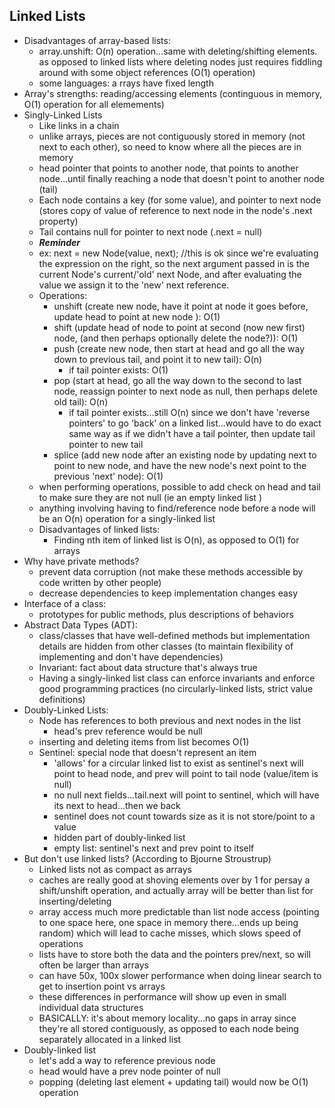 ## Linked Lists
 - Disadvantages of array-based lists:
   - array.unshift: O(n) operation...same with deleting/shifting elements. as opposed to linked lists where deleting nodes just requires fiddling around with some object references (O(1) operation)
   - some languages: a rrays have fixed length
 - Array's strengths: reading/accessing elements (continguous in memory, O(1) operation for all elemements)
 - Singly-Linked Lists
   - Like links in a chain
   - unlike arrays, pieces are not contiguously stored in memory (not next to each other), so need to know where all the pieces are in memory
   - head pointer that points to another node, that points to another node...until finally reaching a node that doesn't point to another node (tail)
   - Each node contains a key (for some value), and pointer to next node (stores copy of value of reference to next node in the node's .next property)
   - Tail contains null for pointer to next node (.next = null) 
   - ***Reminder***
    - ex: next = new Node(value, next); //this is ok since we're evaluating the expression on the right, so the next argument passed in is the current Node's current/'old' next Node, and after evaluating the value we assign it to the 'new' next reference. 
   - Operations:
     - unshift (create new node, have it point at node it goes before, update head to point at new node ): O(1)
     - shift (update head of node to point at second (now new first) node, (and then perhaps optionally delete the node?)): O(1)
     - push (create new node, then start at head and go all the way down to previous tail, and point it to new tail): O(n)
       - if tail pointer exists: O(1)
     - pop (start at head, go all the way down to the second to last node, reassign pointer to next node as null, then perhaps delete old tail): O(n)
       - if tail pointer exists...still O(n) since we don't have 'reverse pointers' to go 'back' on a linked list...would have to do exact same way as if we didn't have a tail pointer, then update tail pointer to new tail
     - splice (add new node after an existing node by updating next to point to new node, and have the new node's next point to the previous 'next' node): O(1)
   - when performing operations, possible to add check on head and tail to make sure they are not null (ie an empty linked list )
   - anything involving having to find/reference node before a node will be an O(n) operation for a singly-linked list
   - Disadvantages of linked lists: 
     - Finding nth item of linked list is O(n), as opposed to O(1) for arrays
 - Why have private methods?
   - prevent data corruption (not make these methods accessible by code written by other people)
   - decrease dependencies to keep implementation changes easy
 - Interface of a class: 
   - prototypes for public methods, plus descriptions of behaviors
 - Abstract Data Types (ADT): 
   - class/classes that have well-defined methods but implementation details are hidden from other classes (to maintain flexibility of implementing and don't have dependencies)
   - Invariant: fact about data structure that's always true
   - Having a singly-linked list class can enforce invariants and enforce good programming practices (no circularly-linked lists, strict value definitions)
 - Doubly-Linked Lists:
   - Node has references to both previous and next nodes in the list
     - head's prev reference would be null
   - inserting and deleting items from list becomes O(1)
   - Sentinel: special node that doesn't represent an item
     - 'allows' for a circular linked list to exist as sentinel's next will point to head node, and prev will point to tail node (value/item is null)
     - no null next fields...tail.next will point to sentinel, which will have its next to head...then we back
     - sentinel does not count towards size as it is not store/point to a value
     - hidden part of doubly-linked list 
     - empty list: sentinel's next and prev point to itself 
  - But don't use linked lists? (According to Bjourne Stroustrup)
     - Linked lists not as compact as arrays
     - caches are really good at shoving elements over by 1 for persay a shift/unshift operation, and actually array will be better than list for inserting/deleting
     - array access much more predictable than list node access (pointing to one space here, one space in memory there...ends up being random) which will lead to cache misses, which slows speed of operations
     - lists have to store both the data and the pointers prev/next, so will often be larger than arrays
     - can have 50x, 100x slower performance when doing linear search to get to insertion point vs arrays
     - these differences in performance will show up even in small individual data structures
     - BASICALLY: it's about memory locality...no gaps in array since they're all stored contiguously, as opposed to each node being separately allocated in a linked list
  - Doubly-linked list
    - let's add a way to reference previous node
    - head would have a prev node pointer of null 
    - popping (deleting last element + updating tail) would now be O(1) operation
